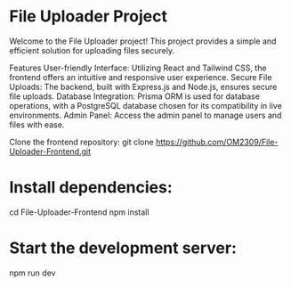 # File Uploader Project

Welcome to the File Uploader project! This project provides a simple and efficient solution for uploading files securely.

Features
User-friendly Interface: Utilizing React and Tailwind CSS, the frontend offers an intuitive and responsive user experience.
Secure File Uploads: The backend, built with Express.js and Node.js, ensures secure file uploads.
Database Integration: Prisma ORM is used for database operations, with a PostgreSQL database chosen for its compatibility in live environments.
Admin Panel: Access the admin panel to manage users and files with ease.

Clone the frontend repository:
git clone https://github.com/OM2309/File-Uploader-Frontend.git

# Install dependencies:
cd File-Uploader-Frontend
npm install

# Start the development server:
npm run dev
